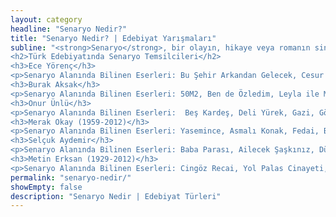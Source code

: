 ```yaml
---
layout: category
headline: "Senaryo Nedir?"
title: "Senaryo Nedir? | Edebiyat Yarışmaları"
subline: "<strong>Senaryo</strong>, bir olayın, hikaye veya romanın sinema tekniği ile uyarlanıp sahnelere bölündüğü, diyaloglar haline getirilen hikayeleştirilmiş yazı türüdür. Olayları belli bir şemaya uygun hazırlanır. Ayrıntılarla ve kişileştirilen karakterlerle konuşmalar yazılır ve olay genişletilir. Sinema teknikleriyle geliştirilen hikaye izleyici gözünden de bakılarak yazılır.
<h2>Türk Edebiyatında Senaryo Temsilcileri</h2>
<h3>Ece Yörenç</h3>
<p>Senaryo Alanında Bilinen Eserleri: Bu Şehir Arkandan Gelecek, Cesur ve Güzel, Kurt Seyit ve Şura, Medcezir, Kuzey ve Güney, Fatmagülün Suçu Ne?, Samanyolu, Aşk-ı Memnu, Menekşe ile Halil, Dudaktan Kalbe, Aşk Yeniden, Yaprak Dökümü.</p><br>
<h3>Burak Aksak</h3>
<p>Senaryo Alanında Bilinen Eserleri: 50M2, Ben de Özledim, Leyla ile Mecnun, Deli Dumrul, Saluır Kazan: Zoraki Kahraman, Sen Kiminle Dans Ediyorsun?, Bana Masal Anlatma, Kara Bela.</p><br>
<h3>Onur Ünlü</h3>
<p>Senaryo Alanında Bilinen Eserleri:  Beş Kardeş, Deli Yürek, Gazi, Görünen Adam, Sevgili Komşum, Topal Şükran’ın Maceraları, Aşkın Gören Gözlere İhtiyacı Yok, Put Şeylere, Kırık Kalpler Bankası, Uzaklarda Arama, İtirazım Var, Sen Aydınlatırsın Geceyi, Acı Aşk, Beş Şehir, Güneşin Oğlu, Çocuk, Polis, Kalbin Zamanı. </p><br>
<h3>Merak Okay (1959-2012)</h3>
<p>Senaryo Alanında Bilinen Eserleri: Yasemince, Asmalı Konak, Fedai, Bir Bulut Olsam, Muhteşem Yüzyıl.</p><br>
<h3>Selçuk Aydemir</h3>
<p>Senaryo Alanında Bilinen Eserleri: Baba Parası, Ailecek Şaşkınız, Düğün Dernek, Çalgı Çengi, Kardeş Payı, İşler Güçler, Ramazan Güzeldir, Kurbanlık, Yüzük, Ayrılık.</p><br>
<h3>Metin Erksan (1929-2012)</h3>
<p>Senaryo Alanında Bilinen Eserleri: Cingöz Recai, Yol Palas Cinayeti, Ölmüş Bir Kadının Evrakı Metrukesi, Üç Arkadaş, Dokuz Dağın Efesi, Hicran Yarası, Binnaz, Gecelerin Ötesi, Şoför Nebahat, Mahalle Arkadaşları, Yılanların Öcü, Acı Hayat, Susuz Yaz, Suçlular Aramızda, İstanbul Kaldırımları, Sevmek Zamanı, Ölmeyen Aşk, Kuyu, İki Günahsız Kız, Feride, Hicran, Süreyya, Dağdan İnme, İntikam Meleği / Kadın Hamlet, Vahşi Sevgili, Sensiz Yaşayamam, Preveze Öncesi, Fırtına Gönüller.</p>"
permalink: "senaryo-nedir/"
showEmpty: false
description: "Senaryo Nedir | Edebiyat Türleri"
---
```




